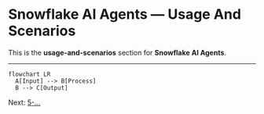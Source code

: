 # Snowflake AI Agents — Usage And Scenarios

This is the **usage-and-scenarios** section for **Snowflake AI Agents**.

---

```mermaid
flowchart LR
  A[Input] --> B[Process]
  B --> C[Output]
```

Next: [5-...](./5-*.md)
